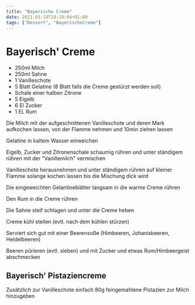 ```yaml
---
title: "Bayerische Creme"
date: 2021-03-19T18:19:04+01:00
tags: ["Dessert", "BayerischeCreme"]
---
```


Bayerisch' Creme
============

- 250ml Milch
- 250ml Sahne
- 1 Vanilleschote
- 5 Blatt Gelatine (8 Blatt falls die Creme gestürzt werden soll)
- Schale einer halben Zitrone
- 5 Eigelb
- 6 El Zucker
- 1 EL Rum

Die Milch mit der aufgeschnittenen Vanilleschote und deren Mark aufkochen lassen, von der Flamme nehmen und 10min ziehen lassen

Gelatine in kaltem Wasser einweichen

Eigelb, Zucker und Zitronenschale schaumig rühren und unter ständigem rühren mit der "Vanillemilch" vermischen

Vanilleschote herausnehmen und unter ständigem rühren auf kleiner Flamme solange kochen lassen bis die Mischung dick wird

Die eingeweichten Gelantineblätter langsam in die warme Creme rühren

Den Rum in die Creme rühren

Die Sahne steif schlagen und unter die Creme heben

Creme kühl stellen (evtl. nach dem kühlen stürzen)

Serviert sich gut mit einer Beerensoße (Himbeeren, Johanisbeeren, Heidelbeeren) 

Beeren pürieren (evtl. sieben) und mit Zucker und etwas Rum/Himbeergeist abschmecken


Bayerisch' Pistaziencreme
------------

Zusätzlich zur Vanilleschote einfach 80g feingemahlene Pistazien zur Milch hinzugeben
